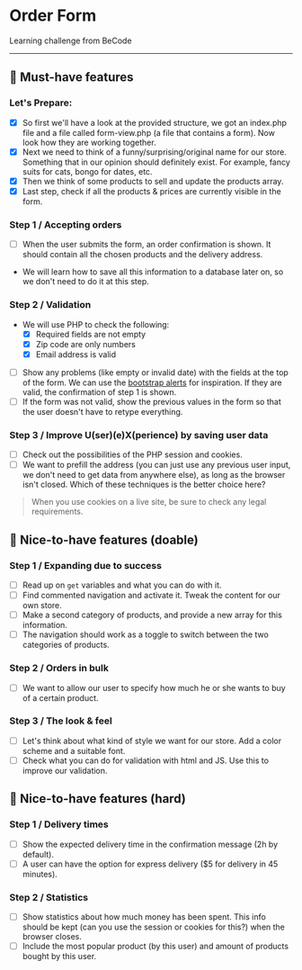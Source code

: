 # Order Form
Learning challenge from BeCode

****

## 🌱 Must-have features

### Let's Prepare:
- [x] So first we'll have a look at the provided structure, we got an index.php file and a file called form-view.php (a file that contains a form). Now look how they are working together.
- [x] Next we need to think of a funny/surprising/original name for our store. Something that in our opinion should definitely exist. For example, fancy suits for cats, bongo for dates, etc.
- [x] Then we think of some products to sell and update the products array.
- [x] Last step, check if all the products & prices are currently visible in the form.

### Step 1 / Accepting orders
- [ ] When the user submits the form, an order confirmation is shown. It should contain all the chosen products and the delivery address.
- We will learn how to save all this information to a database later on, so we don't need to do it at this step.

### Step 2 / Validation
- We will use PHP to check the following:
  - [x] Required fields are not empty
  - [x] Zip code are only numbers
  - [x] Email address is valid
- [ ] Show any problems (like empty or invalid date) with the fields at the top of the form. We can use the [bootstrap alerts](https://getbootstrap.com/docs/4.0/components/alerts/) for inspiration. If they are valid, the confirmation of step 1 is shown.
- [ ] If the form was not valid, show the previous values in the form so that the user doesn't have to retype everything.

### Step 3 / Improve U(ser)(e)X(perience) by saving user data
- [ ] Check out the possibilities of the PHP session and cookies.
- [ ] We want to prefill the address (you can just use any previous user input, we don't need to get data from anywhere else), as long as the browser isn't closed. Which of these techniques is the better choice here?

> When you use cookies on a live site, be sure to check any legal requirements.

## 🌼 Nice-to-have features (doable)

### Step 1 / Expanding due to success
- [ ] Read up on `get` variables and what you can do with it.
- [ ] Find commented navigation and activate it. Tweak the content for our own store.
- [ ] Make a second category of products, and provide a new array for this information.
- [ ] The navigation should work as a toggle to switch between the two categories of products.

### Step 2 / Orders in bulk
- [ ] We want to allow our user to specify how much he or she wants to buy of a certain product.

### Step 3 / The look & feel
- [ ] Let's think about what kind of style we want for our store. Add a color scheme and a suitable font.
- [ ] Check what you can do for validation with html and JS. Use this to improve our validation.

## 🌳 Nice-to-have features (hard)

### Step 1 / Delivery times
- [ ] Show the expected delivery time in the confirmation message (2h by default).
- [ ] A user can have the option for express delivery ($5 for delivery in 45 minutes).

### Step 2 / Statistics
- [ ] Show statistics about how much money has been spent. This info should be kept (can you use the session or cookies for this?) when the browser closes.
- [ ] Include the most popular product (by this user) and amount of products bought by this user.